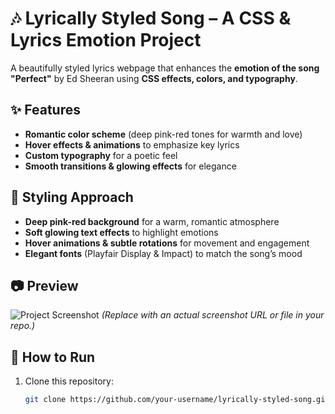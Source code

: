 # 🎶 Lyrically Styled Song – A CSS & Lyrics Emotion Project  

A beautifully styled lyrics webpage that enhances the **emotion of the song "Perfect"** by Ed Sheeran using **CSS effects, colors, and typography**.  

## ✨ Features  
- **Romantic color scheme** (deep pink-red tones for warmth and love)  
- **Hover effects & animations** to emphasize key lyrics  
- **Custom typography** for a poetic feel  
- **Smooth transitions & glowing effects** for elegance  

## 🎨 Styling Approach  
- **Deep pink-red background** for a warm, romantic atmosphere  
- **Soft glowing text effects** to highlight emotions  
- **Hover animations & subtle rotations** for movement and engagement  
- **Elegant fonts** (Playfair Display & Impact) to match the song’s mood  

## 📷 Preview  
![Project Screenshot](screenshot.png) *(Replace with an actual screenshot URL or file in your repo.)*  

## 🚀 How to Run  
1. Clone this repository:  
   ```sh
   git clone https://github.com/your-username/lyrically-styled-song.git
